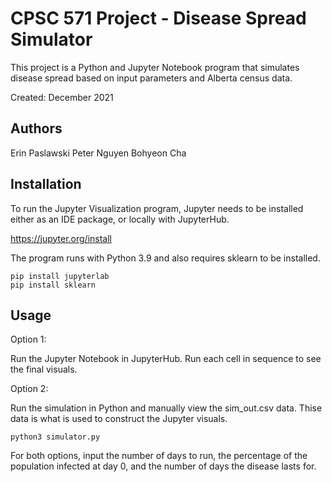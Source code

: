 # CPSC 571 Project - Disease Spread Simulator

This project is a Python and Jupyter Notebook program that simulates disease spread based on input parameters and Alberta census data.

Created: December 2021

## Authors

Erin Paslawski 
Peter Nguyen 
Bohyeon Cha 

## Installation

To run the Jupyter Visualization program, Jupyter needs to be installed either as an IDE package, or locally with JupyterHub.

https://jupyter.org/install

The program runs with Python 3.9 and also requires sklearn to be installed. 

```
pip install jupyterlab
pip install sklearn
```

## Usage

Option 1:

Run the Jupyter Notebook in JupyterHub. Run each cell in sequence to see the final visuals. 

Option 2:

Run the simulation in Python and manually view the sim_out.csv data. Thise data is what is used to construct the Jupyter visuals.

```
python3 simulator.py
```

For  both options, input the number of days to run, the percentage of the population infected at day 0, and the number of days the disease lasts for.


